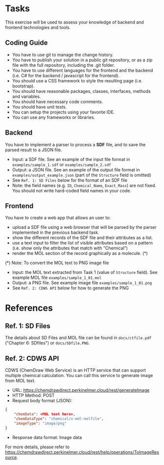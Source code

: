 # Tasks

This exercise will be used to assess your knowledge of backend and frontend technologies and tools. 

## Coding Guide
- You have to use git to manage the change history.
- You have to publish your solution in a public git repository, or as a zip file with the full repository, including the .git folder.
- You have to use different languages for the frontend and the backend (i.e. C# for the backend / javascript for the frontend).
- You should use a CSS framework to style the resulting page (i.e. bootstrap).
- You should have reasonable packages, classes, interfaces, methods and variables.
- You should have necessary code comments.
- You should have unit tests.
- You can setup the projects using your favorite IDE.
- You can use any frameworks or libraries.

## Backend

You have to implement a parser to process a **SDF** file, and to save the parsed result to a JSON file. 

- Input: a SDF file. See an example of the input file format in `examples/sample_1.sdf` or `examples/sample_2.sdf`
- Output: a JSON file. See an example of the output file format in `examples/output_example.json` (part of the `Structure` field is omitted)
- See `Ref. 1: SD Files` below for the format of an SDF file
- Note: the field names (e.g. `ID`, `Chemical_Name`, `Exact_Mass`) are not fixed. You should not write hard-coded field names in your code.

## Frontend

You have to create a web app that allows an user to:

- upload a SDF file using a web browser that will be parsed by the parser implemented in the previous backend task.
- show the different records of the SDF file and their attributes as a list.
- use a text input to filter the list of visible attributes based on a pattern (i.e. show only the attributes that match with "Chemical")
- render the MOL section of the record graphically as a molecule. (*)

(*) Note: To convert the MOL text to PNG image file

- Input: the MOL text extracted from Task 1 (value of `Structure` field). See example MOL file `examples/sample_1_01.mol`
- Output: a PNG file. See example image file `examples/sample_1_01.png`
- See `Ref. 2: CDWS API` below for how to generate the PNG


# References

## Ref. 1: SD Files
The details about SD Files and MOL file can be found in `docs/ctfile.pdf` ("Chapter 6: SDfiles") or `docs/SDfile.PNG`.

## Ref. 2: CDWS API
CDWS (ChemDraw Web Service) is an HTTP service that can support multiple chemical calculation. You can call this service to generate image from MOL text.

- URL: https://chemdrawdirect.perkinelmer.cloud/rest/generateImage
- HTTP Method: POST
- Request body format (JSON):
```json
{
	"chemData": <MOL text here>,
	"chemDataType": "chemical/x-mdl-molfile",
	"imageType": "image/png"
}
```
- Response data format: Image data

For more details, please refer to https://chemdrawdirect.perkinelmer.cloud/rest/help/operations/ToImageResource.
